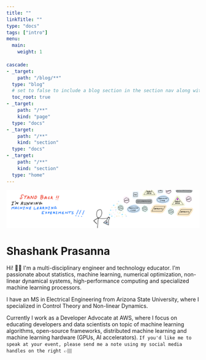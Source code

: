```yaml
---
title: ""
linkTitle: ""
type: "docs"
tags: ["intro"]
menu:
  main:
    weight: 1

cascade:
- _target:
    path: "/blog/**"
  type: "blog"
  # set to false to include a blog section in the section nav along with docs
  toc_root: true
- _target:
    path: "/**"
    kind: "page"
  type: "docs"
- _target:
    path: "/**"
    kind: "section"
  type: "docs"
- _target:
    path: "/**"
    kind: "section"
  type: "home"
---
```


<!-- <img src="profile_circle.png" alt="" width="200"/> -->
<img src="blog_banner.png" alt="" width="1000"/>

<br>

# Shashank Prasanna

Hi! 👋🏽  I'm a multi-disciplinary engineer and technology educator. I'm passionate about statistics, machine learning, numerical optimization, non-linear dynamical systems, high-performance computing and specialized machine learning processors.

I have an MS in Electrical Engineering from Arizona State University, where I specialized in Control Theory and Non-linear Dynamics.

Currently I work as a Developer Advocate at AWS, where I focus on educating developers and data scientists on topic of machine learning algorithms, open-source frameworks, distributed machine learning and machine learning hardware (GPUs, AI accelerators). `If you'd like me to speak at your event, please send me a note using my social media handles on the right 👉🏽` 



